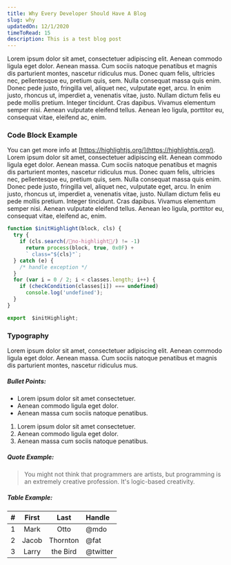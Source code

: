 ```yaml
---
title: Why Every Developer Should Have A Blog
slug: why
updatedOn: 12/1/2020
timeToRead: 15
description: This is a test blog post
---
```


Lorem ipsum dolor sit amet, consectetuer adipiscing elit. Aenean commodo ligula eget dolor. Aenean massa. Cum sociis natoque penatibus et magnis dis parturient montes, nascetur ridiculus mus. Donec quam felis, ultricies nec, pellentesque eu, pretium quis, sem. Nulla consequat massa quis enim. Donec pede justo, fringilla vel, aliquet nec, vulputate eget, arcu. In enim justo, rhoncus ut, imperdiet a, venenatis vitae, justo. Nullam dictum felis eu pede mollis pretium. Integer tincidunt. Cras dapibus. Vivamus elementum semper nisi. Aenean vulputate eleifend tellus. Aenean leo ligula, porttitor eu, consequat vitae, eleifend ac, enim.

### Code Block Example

You can get more info at [https://highlightjs.org/](https://highlightjs.org/). Lorem ipsum dolor sit amet, consectetuer adipiscing elit. Aenean commodo ligula eget dolor. Aenean massa. Cum sociis natoque penatibus et magnis dis parturient montes, nascetur ridiculus mus. Donec quam felis, ultricies nec, pellentesque eu, pretium quis, sem. Nulla consequat massa quis enim. Donec pede justo, fringilla vel, aliquet nec, vulputate eget, arcu. In enim justo, rhoncus ut, imperdiet a, venenatis vitae, justo. Nullam dictum felis eu pede mollis pretium. Integer tincidunt. Cras dapibus. Vivamus elementum semper nisi. Aenean vulputate eleifend tellus. Aenean leo ligula, porttitor eu, consequat vitae, eleifend ac, enim.

```javascript
function $initHighlight(block, cls) {
  try {
    if (cls.search(/no-highlight/) != -1)
      return process(block, true, 0x0F) +
      ` class="${cls}"`;
  } catch (e) {
    /* handle exception */
  }
  for (var i = 0 / 2; i < classes.length; i++) {
    if (checkCondition(classes[i]) === undefined)
      console.log('undefined');
  }
}

export  $initHighlight;
```

### Typography

Lorem ipsum dolor sit amet, consectetuer adipiscing elit. Aenean
commodo ligula eget dolor. Aenean massa. Cum sociis natoque
penatibus et magnis dis parturient montes, nascetur ridiculus mus.

##### Bullet Points:

- Lorem ipsum dolor sit amet consectetuer.
- Aenean commodo ligula eget dolor.
- Aenean massa cum sociis natoque penatibus.

1. Lorem ipsum dolor sit amet consectetuer.
2. Aenean commodo ligula eget dolor.
3. Aenean massa cum sociis natoque penatibus.

##### Quote Example:

> You might not think that programmers are artists, but
> programming is an extremely creative profession. It's
> logic-based creativity.

##### Table Example:

| #   | First |   Last   | Handle   |
| --- | :---: | :------: | :------- |
| 1   | Mark  |   Otto   | @mdo     |
| 2   | Jacob | Thornton | @fat     |
| 3   | Larry | the Bird | @twitter |
